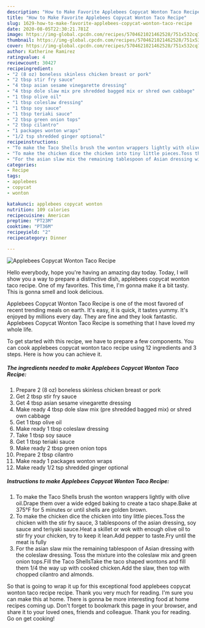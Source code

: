 ```yaml
---
description: "How to Make Favorite Applebees Copycat Wonton Taco Recipe"
title: "How to Make Favorite Applebees Copycat Wonton Taco Recipe"
slug: 1629-how-to-make-favorite-applebees-copycat-wonton-taco-recipe
date: 2020-08-05T22:30:21.781Z
image: https://img-global.cpcdn.com/recipes/5704621021462528/751x532cq70/applebees-copycat-wonton-taco-recipe-recipe-main-photo.jpg
thumbnail: https://img-global.cpcdn.com/recipes/5704621021462528/751x532cq70/applebees-copycat-wonton-taco-recipe-recipe-main-photo.jpg
cover: https://img-global.cpcdn.com/recipes/5704621021462528/751x532cq70/applebees-copycat-wonton-taco-recipe-recipe-main-photo.jpg
author: Katherine Ramirez
ratingvalue: 4
reviewcount: 30427
recipeingredient:
- "2 (8 oz) boneless skinless chicken breast or pork"
- "2 tbsp stir fry sauce"
- "4 tbsp asian sesame vinegarette dressing"
- "4 tbsp dole slaw mix pre shredded bagged mix or shred own cabbage"
- "1 tbsp olive oil"
- "1 tbsp coleslaw dressing"
- "1 tbsp soy sauce"
- "1 tbsp teriaki sauce"
- "2 tbsp green onion tops"
- "2 tbsp cilantro"
- "1 packages wonton wraps"
- "1/2 tsp shredded ginger optional"
recipeinstructions:
- "To make the Taco Shells brush the wonton wrappers lightly with olive oil.Drape them over a wide edged baking to create a taco shape.Bake at 375°F for 5 minutes or until shells are golden brown."
- "To make the chicken dice the chicken into tiny little pieces.Toss the chicken with the stir fry sauce, 3 tablespoons of the asian dressing, soy sauce and teriyaki sauce.Heat a skillet or wok with enough olive oil to stir fry your chicken, try to keep it lean.Add pepper to taste.Fry until the meat is fully"
- "For the asian slaw mix the remaining tablespoon of Asian dressing with the coleslaw dressing. Toss the mixture into the coleslaw mix and green onion tops.Fill the Taco ShellsTake the taco shaped wontons and fill them 1/4 the way up with cooked chicken.Add the slaw, then top with chopped cilantro and almonds."
categories:
- Recipe
tags:
- applebees
- copycat
- wonton

katakunci: applebees copycat wonton 
nutrition: 109 calories
recipecuisine: American
preptime: "PT23M"
cooktime: "PT36M"
recipeyield: "2"
recipecategory: Dinner

---
```



![Applebees Copycat Wonton Taco Recipe](https://img-global.cpcdn.com/recipes/5704621021462528/751x532cq70/applebees-copycat-wonton-taco-recipe-recipe-main-photo.jpg)

Hello everybody, hope you're having an amazing day today. Today, I will show you a way to prepare a distinctive dish, applebees copycat wonton taco recipe. One of my favorites. This time, I'm gonna make it a bit tasty. This is gonna smell and look delicious.



Applebees Copycat Wonton Taco Recipe is one of the most favored of recent trending meals on earth. It's easy, it is quick, it tastes yummy. It's enjoyed by millions every day. They are fine and they look fantastic. Applebees Copycat Wonton Taco Recipe is something that I have loved my whole life.


To get started with this recipe, we have to prepare a few components. You can cook applebees copycat wonton taco recipe using 12 ingredients and 3 steps. Here is how you can achieve it.

<!--inarticleads1-->

##### The ingredients needed to make Applebees Copycat Wonton Taco Recipe:

1. Prepare 2 (8 oz) boneless skinless chicken breast or pork
1. Get 2 tbsp stir fry sauce
1. Get 4 tbsp asian sesame vinegarette dressing
1. Make ready 4 tbsp dole slaw mix (pre shredded bagged mix) or shred own cabbage
1. Get 1 tbsp olive oil
1. Make ready 1 tbsp coleslaw dressing
1. Take 1 tbsp soy sauce
1. Get 1 tbsp teriaki sauce
1. Make ready 2 tbsp green onion tops
1. Prepare 2 tbsp cilantro
1. Make ready 1 packages wonton wraps
1. Make ready 1/2 tsp shredded ginger optional




<!--inarticleads2-->

##### Instructions to make Applebees Copycat Wonton Taco Recipe:

1. To make the Taco Shells brush the wonton wrappers lightly with olive oil.Drape them over a wide edged baking to create a taco shape.Bake at 375°F for 5 minutes or until shells are golden brown.
1. To make the chicken dice the chicken into tiny little pieces.Toss the chicken with the stir fry sauce, 3 tablespoons of the asian dressing, soy sauce and teriyaki sauce.Heat a skillet or wok with enough olive oil to stir fry your chicken, try to keep it lean.Add pepper to taste.Fry until the meat is fully
1. For the asian slaw mix the remaining tablespoon of Asian dressing with the coleslaw dressing. Toss the mixture into the coleslaw mix and green onion tops.Fill the Taco ShellsTake the taco shaped wontons and fill them 1/4 the way up with cooked chicken.Add the slaw, then top with chopped cilantro and almonds.




So that is going to wrap it up for this exceptional food applebees copycat wonton taco recipe recipe. Thank you very much for reading. I'm sure you can make this at home. There is gonna be more interesting food at home recipes coming up. Don't forget to bookmark this page in your browser, and share it to your loved ones, friends and colleague. Thank you for reading. Go on get cooking!
